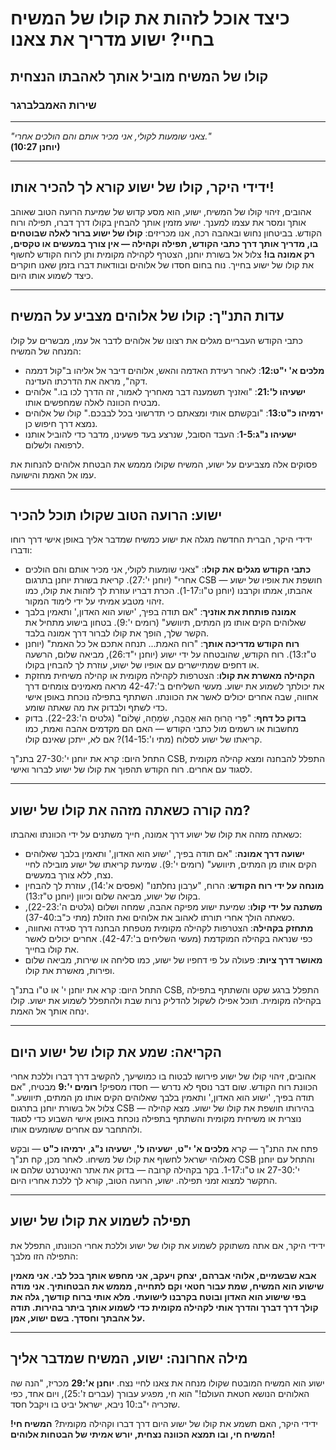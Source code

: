 # כיצד אוכל לזהות את קולו של המשיח בחיי? ישוע מדריך את צאנו

## קולו של המשיח מוביל אותך לאהבתו הנצחית

### שירות האמבלברגר

---

*"צאני שומעות לקולי, אני מכיר אותם והם הולכים אחרי."*  
**(יוחנן 10:27)**

---

## ידידי היקר, קולו של ישוע קורא לך להכיר אותו!

אהובים, זיהוי קולו של המשיח, ישוע, הוא מסע קדוש של שמיעת הרועה הטוב שאוהב אותך ומסר את עצמו למענך. ישוע מזמין אותך להבחין בקולו דרך דברו, תפילה ורוח הקודש. בביטחון נחוש ובאהבה רכה, אנו מכריזים: **קולו של ישוע ברור לאלה שבוטחים בו, מדריך אותך דרך כתבי הקודש, תפילה וקהילה — אין צורך במעשים או טקסים, רק אמונה בו!** צלול אל בשורת יוחנן, הצטרף לקהילה מקומית ותן לרוח הקודש לחשוף את קולו של ישוע בחייך. נוח בחום חסדו של אלוהים ובוודאות דברו בזמן שאנו חוקרים כיצד לשמוע אותו היום.

---

## עדות התנ"ך: קולו של אלוהים מצביע על המשיח

כתבי הקודש העבריים מגלים את רצונו של אלוהים לדבר אל עמו, מבשרים על קולו המנחה של המשיח:

- **מלכים א' י"ט:12**: לאחר רעידת האדמה והאש, אלוהים דיבר אל אליהו ב"קול דממה דקה", מראה את הדרכתו העדינה.
- **ישעיהו ל':21**: "ואזניך תשמענה דבר מאחריך לאמור, זה הדרך לכו בו." אלוהים מבטיח הכוונה לאלה שמחפשים אותו.
- **ירמיהו כ"ט:13**: "ובקשתם אותי ומצאתם כי תדרשוני בכל לבבכם." קולו של אלוהים נמצא דרך חיפוש כן.
- **ישעיהו נ"ג:1-5**: העבד הסובל, שנרצע בעד פשעינו, מדבר כדי להוביל אותנו לרפואה ולשלום.

פסוקים אלה מצביעים על ישוע, המשיח שקולו מממש את הבטחת אלוהים להנחות את עמו אל האמת והישועה.

---

## ישוע: הרועה הטוב שקולו תוכל להכיר

ידידי היקר, הברית החדשה מגלה את ישוע כמשיח שמדבר אליך באופן אישי דרך רוחו ודברו:

- **כתבי הקודש מגלים את קולו**: "צאני שומעות לקולי, אני מכיר אותם והם הולכים אחרי" (יוחנן י':27). קריאת בשורת יוחנן בתרגום CSB חושפת את אופיו של ישוע — אהבתו, אמתו וקרבנו (יוחנן ט"ו:1-17). הכרת דבריו עוזרת לך לזהות את קולו, כמו זיהוי מטבע אמיתי על ידי לימוד המקור.
- **אמונה פותחת את אוזניך**: "אם תודה בפיך, 'ישוע הוא האדון,' ותאמין בלבך שאלוהים הקים אותו מן המתים, תיוושע" (רומים י':9). בטחון בישוע מתחיל את הקשר שלך, הופך את קולו לברור דרך אמונה בלבד.
- **רוח הקודש מדריכה אותך**: "רוח האמת... תנחה אתכם אל כל האמת" (יוחנן ט"ז:13). רוח הקודש, שהובטחה על ידי ישוע (יוחנן י"ד:26), מביאה שלום, הרשעה או דחפים שמתיישרים עם אופיו של ישוע, עוזרת לך להבחין בקולו.
- **הקהילה מאשרת את קולו**: הצטרפות לקהילה מקומית או קהילה משיחית מחזקת את יכולתך לשמוע את ישוע. מעשי השליחים ב':42-47 מראה מאמינים צומחים דרך אחווה, שבה אחרים יכולים לאשר את הכוונתו. השתתף בתפילה נוכחת באופן אישי כדי לשתף ולבדוק את מה שאתה שומע.
- **בדוק כל דחף**: "פְּרִי הָרוּחַ הוּא אַהֲבָה, שִׂמְחָה, שָׁלוֹם" (גלטים ה':22-23). בדוק מחשבות או רשמים מול כתבי הקודש — האם הם מקדמים אהבה ואמת, כמו קריאתו של ישוע לסלוח (מתי ו':14-15)? אם לא, ייתכן שאינם קולו.

התחל היום: קרא את יוחנן י':27-30 בתנ"ך CSB, התפלל להבחנה ומצא קהילה מקומית לסגוד עם אחרים. רוח הקודש תהפוך את קולו של ישוע לברור ואישי.

---

## מה קורה כשאתה מזהה את קולו של ישוע?

כשאתה מזהה את קולו של ישוע דרך אמונה, חייך משתנים על ידי הכוונתו ואהבתו:

- **ישועה דרך אמונה**: "אם תודה בפיך, 'ישוע הוא האדון,' ותאמין בלבך שאלוהים הקים אותו מן המתים, תיוושע" (רומים י':9). שמיעת קריאתו של ישוע מובילה לחיי נצח, ללא צורך במעשים.
- **מונחה על ידי רוח הקודש**: הרוח, "ערֵבון נחלתנו" (אפסים א':14), עוזרת לך להבחין בקולו של ישוע, מביאה שלום וכיוון (יוחנן ט"ז:13).
- **משתנה על ידי קולו**: שמיעת ישוע מפיקה אהבה, שמחה ושלום (גלטים ה':22-23), כשאתה הולך אחרי תורתו לאהוב את אלוהים ואת הזולת (מתי כ"ב:37-40).
- **מתחזק בקהילה**: הצטרפות לקהילה מקומית מטפחת הבחנה דרך סגידה ואחווה, כפי שנראה בקהילה המוקדמת (מעשי השליחים ב':42-47). אחרים יכולים לאשר את קולו בחייך.
- **מאושר דרך ציות**: פעולה על פי דחפיו של ישוע, כמו סליחה או שירות, מביאה שלום ופירות, מאשרת את קולו.

התחל היום: קרא את יוחנן י' או ט"ו בתנ"ך CSB, התפלל ברגע שקט והשתתף בתפילה בקהילה מקומית. תוכל אפילו לשקול להדליק נרות שבת ולהתפלל לשמוע את ישוע. קולו ינחה אותך אל האמת.

---

## הקריאה: שמע את קולו של ישוע היום

אהובים, זיהוי קולו של ישוע פירושו לבטוח בו כמושיעך, להקשיב דרך דברו וללכת אחרי הכוונת רוח הקודש. שום דבר נוסף לא נדרש — חסדו מספיק! **רומים י':9** מבטיח, "אם תודה בפיך, 'ישוע הוא האדון,' ותאמין בלבך שאלוהים הקים אותו מן המתים, תיוושע." צלול אל בשורת יוחנן בתרגום CSB — בהירותו חושפת את קולו של ישוע. מצא קהילה נוצרית או משיחית מקומית והשתתף בתפילה נוכחת באופן אישי השבוע כדי לסגוד ולהתחבר עם אחרים ששומעים אותו.

פתח את התנ"ך — קרא **מלכים א' י"ט**, **ישעיהו ל'**, **ישעיהו נ"ג**, **ירמיהו כ"ט** — ובקש מאלוהי ישראל לחשוף את קולו של משיחו. לאחר מכן, קח תנ"ך CSB והתחל עם יוחנן י':27-30 או ט"ו:1-17. בקר בקהילה קרובה — בדוק את אתר האינטרנט שלהם או התקשר למצוא זמני תפילה. ישוע, הרועה הטוב, קורא לך ללכת אחריו היום.

---

## תפילה לשמוע את קולו של ישוע

ידידי היקר, אם אתה משתוקק לשמוע את קולו של ישוע וללכת אחרי הכוונתו, התפלל את התפילה הזו מלבך:

**אבא שבשמיים, אלוהי אברהם, יצחק ויעקב, אני מחפש אותך בכל לבי. אני מאמין שישוע הוא המשיח, שמת עבור חטאי וקם לתחייה, מממש את הבטחותיך. אני מודה בפי שישוע הוא האדון ובוטח בקרבנו לישועתי. מלא אותי ברוח קודשך, גלה את קולך דרך דברך והדרך אותי לקהילה מקומית כדי לשמוע אותך ביתר בהירות. תודה על אהבתך וחסדך. בשם ישוע, אמן.**

---

## מילה אחרונה: ישוע, המשיח שמדבר אליך

ישוע הוא המשיח המובטח שקולו מנחה את צאנו לחיי נצח. **יוחנן א':29** מכריז, "הנה שה האלוהים הנושא חטאת העולם!" הוא חי, מפגיע עבורך (עברים ז':25), ויום אחד, כפי שזכריה י"ב:10 ניבא, ישראל יביט בו ויקבל חסד.

ידידי היקר, האם תשמע את קולו של ישוע היום דרך דברו וקהילה מקומית? **המשיח חי! המשיח חי, ובו תמצא הכוונה נצחית, יורש אמיתי של הבטחות אלוהים!**